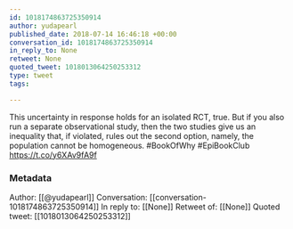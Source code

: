 ```yaml
---
id: 1018174863725350914
author: yudapearl
published_date: 2018-07-14 16:46:18 +00:00
conversation_id: 1018174863725350914
in_reply_to: None
retweet: None
quoted_tweet: 1018013064250253312
type: tweet
tags:

---
```


This uncertainty in response holds for an isolated RCT, true. But if you also run a separate observational study, then the two studies give us an inequality that, if violated, rules out the second option, namely, the population cannot be homogeneous.
#BookOfWhy #EpiBookClub https://t.co/y6XAv9fA9f

### Metadata

Author: [[@yudapearl]]
Conversation: [[conversation-1018174863725350914]]
In reply to: [[None]]
Retweet of: [[None]]
Quoted tweet: [[1018013064250253312]]
